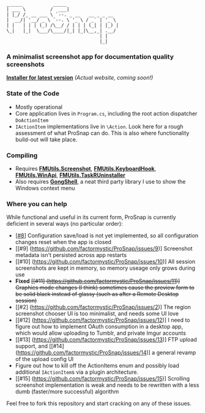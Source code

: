    ______           _____
    | ___ \         /  ___|                  
    | |_/ /_ __ ___ \ `--. _ __   __ _ _ __  
    |  __/| '__/ _ \ `--. \ '_ \ / _` | '_ \ 
    | |   | | | (_) /\__/ / | | | (_| | |_) |
    \_|   |_|  \___/\____/|_| |_|\__,_| .__/ 
                                      | |    
                                      |_|    
                                      
### A minimalist screenshot app for documentation quality screenshots
**[Installer for latest version](http://factormystic.net/deploy/prosnap/setup.exe)** _(Actual website, coming soon!)_


### State of the Code
- Mostly operational
- Core application lives in `Program.cs`, including the root action dispatcher `DoActionItem`
- `IActionItem` implementations live in `\Action`. Look here for a rough assessment of what ProSnap can do. This is also where functionality build-out will take place.

### Compiling
- Requires **[FMUtils.Screenshot](https://github.com/factormystic/FMUtils.Screenshot#readme)**, **[FMUtils.KeyboardHook](https://github.com/factormystic/FMUtils.KeyboardHook#readme)**, **[FMUtils.WinApi](https://github.com/factormystic/FMUtils.WinApi#readme)**, **[FMUtils.TaskRUninstaller](https://github.com/factormystic/FMUtils.TaskRUninstaller#readme)**
- Also requires **[GongShell](http://gong-shell.sourceforge.net)**, a neat third party library I use to show the Windows context menu

### Where you can help
While functional and useful in its current form, ProSnap is currently deficient in several ways (no particular order):
- [[#8](https://github.com/factormystic/ProSnap/issues/8)] Configuration save/load is not yet implemented, so all configuration changes reset when the app is closed
- [[#9] (https://github.com/factormystic/ProSnap/issues/9)] Screenshot metadata isn't persisted across app restarts
- [[#10] (https://github.com/factormystic/ProSnap/issues/10)] All session screenshots are kept in memory, so memory useage only grows during use
- **Fixed** ~~[[#11] (https://github.com/factormystic/ProSnap/issues/11)] Graphics mode changes (I think) sometimes cause the preview form to be solid black instead of glassy (such as after a Remote Desktop session)~~
- [[#2] (https://github.com/factormystic/ProSnap/issues/2)] The region screenshot chooser UI is too minimalist, and needs some UI love
- [[#12] (https://github.com/factormystic/ProSnap/issues/12)] I need to figure out how to implement OAuth consumption in a desktop app, which would allow uploading to Tumblr, and private Imgur accounts
- [[#13] (https://github.com/factormystic/ProSnap/issues/13)] FTP upload support, and [[#14] (https://github.com/factormystic/ProSnap/issues/14)] a general revamp of the upload config UI
- Figure out how to kill off the ActionItems enum and possibly load additional `IActionItem`s via a plugin architecture.
- [[#15] (https://github.com/factormystic/ProSnap/issues/15)] Scrolling screenshot implementation is weak and needs to be rewritten with a less dumb (faster/more successful) algorithm

Feel free to fork this repository and start cracking on any of these issues.
